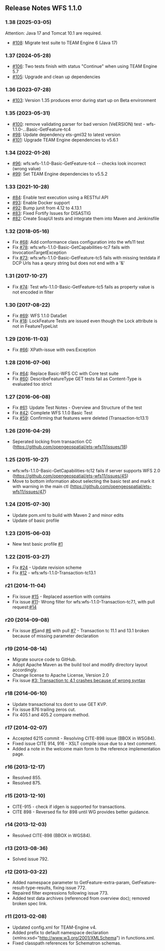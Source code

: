 ## Release Notes WFS 1.1.0

### 1.38 (2025-03-05)

Attention: Java 17 and Tomcat 10.1 are required.

- [#108](https://github.com/opengeospatial/ets-wfs11/issues/108): Migrate test suite to TEAM Engine 6 (Java 17)

### 1.37 (2024-05-28)
- [#106](https://github.com/opengeospatial/ets-wfs11/issues/106): Two tests finish with status "Continue" when using TEAM Engine 5.7
- [#105](https://github.com/opengeospatial/ets-wfs11/pull/105): Upgrade and clean up dependencies

### 1.36 (2023-07-28)
- [#103](https://github.com/opengeospatial/ets-wfs11/issues/103): Version 1.35 produces error during start up on Beta environment

### 1.35 (2023-05-31)
- [#100](https://github.com/opengeospatial/ets-wfs11/pull/100): remove validating parser for bad version (VeERSION) test - wfs-1.1.0-…Basic-GetFeature-tc4
- [#98](https://github.com/opengeospatial/ets-wfs11/issues/98): Update dependency ets-gml32 to latest version
- [#101](https://github.com/opengeospatial/ets-wfs11/pull/101): Upgrade TEAM Engine dependencies to v5.6.1

### 1.34 (2022-01-26)
- [#96](https://github.com/opengeospatial/ets-wfs11/issues/96): wfs:wfs-1.1.0-Basic-GetFeature-tc4 -- checks look incorrect (wrong value)
- [#99](https://github.com/opengeospatial/ets-wfs11/pull/99): Set TEAM Engine dependencies to v5.5.2

### 1.33 (2021-10-28)
- [#84](https://github.com/opengeospatial/ets-wfs11/issues/84): Enable test execution using a RESTful API
- [#93](https://github.com/opengeospatial/ets-wfs11/issues/93): Enable Docker support
- [#92](https://github.com/opengeospatial/ets-wfs11/pull/92): Bump junit from 4.12 to 4.13.1
- [#83](https://github.com/opengeospatial/ets-wfs11/pull/83): Fixed Fortify Issues for DISASTIG
- [#82](https://github.com/opengeospatial/ets-wfs11/issues/82): Create SoapUI tests and integrate them into Maven and Jenkinsfile

### 1.32 (2018-05-16)
- Fix [#68](https://github.com/opengeospatial/ets-wfs11/issues/68): Add conformance class configuration into the wfs11 test
- Fix [#78](https://github.com/opengeospatial/ets-wfs11/issues/78): wfs:wfs-1.1.0-Basic-GetCapabilities-tc7 fails with InvocationTargetException
- Fix [#73](https://github.com/opengeospatial/ets-wfs11/issues/73): wfs:wfs-1.1.0-Basic-GetFeature-tc5 fails with missing testdata if DCP Urls has a qeury string but does not end with a '&'

### 1.31 (2017-10-27)
- Fix [#74](https://github.com/opengeospatial/ets-wfs11/issues/74): Test wfs-1.1.0-Basic-GetFeature-tc5 fails as property value is not encoded in filter

### 1.30 (2017-08-22)
- Fix [#69](https://github.com/opengeospatial/ets-wfs11/issues/69): WFS 1.1.0 DataSet
- Fix [#18](https://github.com/opengeospatial/ets-wfs11/issues/18): LockFeature Tests are issued even though the Lock attribute is not in FeatureTypeList

### 1.29 (2016-11-03)
- Fix [#66](https://github.com/opengeospatial/ets-wfs11/issues/66): XPath-issue with ows:Exception

### 1.28 (2016-07-06)
- Fix [#64](https://github.com/opengeospatial/ets-wfs11/issues/64): Replace Basic-WFS CC with Core test suite
- Fix [#60](https://github.com/opengeospatial/ets-wfs11/issues/60): DescribeFeatureType GET tests fail as Content-Type is evaluated too strict

### 1.27 (2016-06-08)
- Fix [#61](https://github.com/opengeospatial/ets-wfs11/issues/61): Update Test Notes - Overview and Structure of the test
- Fix [#42](https://github.com/opengeospatial/ets-wfs11/issues/42): Complete WFS 1.1.0 Basic Test
- Fix [#59](https://github.com/opengeospatial/ets-wfs11/issues/59): Confirming that features were deleted (Transaction-tc13.1)

### 1.26 (2016-04-29)
- Seperated locking from transaction CC (https://github.com/opengeospatial/ets-wfs11/issues/18)

### 1.25 (2015-10-27)
- wfs:wfs-1.1.0-Basic-GetCapabilities-tc12 fails if server supports WFS 2.0 (https://github.com/opengeospatial/ets-wfs11/issues/45)
- Move to bottom information about selecting the basic test and mark it with warning in the main ctl (https://github.com/opengeospatial/ets-wfs11/issues/47)

### 1.24 (2015-07-30)
- Update pom.xml to build with Maven 2 and minor edits
- Update of basic profile

### 1.23 (2015-06-03)
- New test basic profile [#1](https://github.com/opengeospatial/ets-wfs11/issues/1)

### 1.22 (2015-03-27)

- Fix [#24](https://github.com/opengeospatial/ets-wfs11/issues/24) - Update revision scheme
- Fix [#12](https://github.com/opengeospatial/ets-wfs11/issues/12) - wfs:wfs-1.1.0-Transaction-tc13.1

### r21 (2014-11-04)

- Fix issue [#15](https://github.com/opengeospatial/ets-wfs11/pull/15) - Replaced assertion with contains 
- Fix issue [#11](https://github.com/opengeospatial/ets-wfs11/issues/11)- Wrong filter for wfs:wfs-1.1.0-Transaction-tc7.1, with pull request:[#14](https://github.com/opengeospatial/ets-wfs11/pull/14) 

### r20 (2014-09-08)

- Fix issue [#5](https://github.com/opengeospatial/ets-wfs11/issues/5)and [#6](https://github.com/opengeospatial/ets-wfs11/issues/6) with pull [#7](https://github.com/opengeospatial/ets-wfs11/pull/7) - Transaction tc 11.1 and 13.1 broken because of missing parameter declaration

### r19 (2014-08-14)

- Migrate source code to GitHub.
- Adopt Apache Maven as the build tool and modify directory layout accordingly.
- Change license to Apache License, Version 2.0
- Fix issue [#3: Transaction tc 4.1 crashes because of wrong syntax](https://github.com/opengeospatial/ets-wfs11/issues/3)

### r18 (2014-06-10)

- Update transactional tcs dont to use GET KVP.
- Fix issue 876 trailing zeros cut.
- Fix 405.1 and 405.2 compare method.

### r17 (2014-02-07)

- Accepted 6215 commit - Resolving CITE-898 issue (BBOX in WSG84).
- Fixed issue CITE 914, 916 - XSLT compile issue due to a text comment.
- Added a note in the welcome main form to the reference implementation page.

### r16 (2013-12-17)

- Resolved 855.
- Resolved 875.

### r15 (2013-12-10)

- CITE-915 - check if idgen is supported for transactions.
- CITE 898 - Reversed fix for 898 until WG provides better guidance.

### r14 (2013-12-03)

- Resolved CITE-898 (BBOX in WGS84).

### r13 (2013-08-36)

- Solved issue 792.

### r12 (2013-03-22)

- Added namespace parameter to GetFeature-extra-param, GetFeature-result-type-results, fixing issue 772.
- Repaired filter expressions following issue 773.
- Added test data archives (referenced from overview doc); removed broken spec link.

### r11 (2013-02-08)

- Updated config.xml for TEAM-Engine v4.
- Added prefix to default namespace declaration (xmlns:xsd=&quot;http://www.w3.org/2001/XMLSchema&quot;) in functions.xml.
- Fixed classpath references for Schematron schemas.
